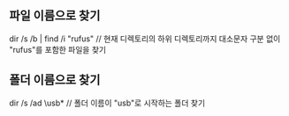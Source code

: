 ## 파일 이름으로 찾기

  dir /s /b | find /i "rufus"
  // 현재 디렉토리의 하위 디렉토리까지 대소문자 구분 없이 "rufus"를 포함한 파일을 찾기
  
## 폴더 이름으로 찾기

  dir /s /ad \usb*
  // 폴더 이름이 "usb"로 시작하는 폴더 찾기
